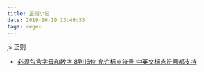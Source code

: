 ```yaml
---
title: 正则小记
date: 2019-10-19 13:49:33
tags: regex
---
```


<!-- more -->
js 正则
- [必须包含字母和数字 8到16位 允许标点符号 中英文标点符号都支持](https://regexper.com/#%2F%5E%28%3F!%5B0-9%5D%2B%24%29%28%3F!%5Ba-zA-Z%5D%2B%24%29%5B0-9A-Za-z%28~%7C%60%7C!%7C%40%7C%23%7C%24%7C%25%7C%5E%7C%26%7C%5C*%7C%5C%28%7C%5C%29%7C%7B%7C%7D%7C%5C%5B%7C%5C%5D%7C%3B%7C%3A%7C%5C%22%7C'%7C%3C%7C%2C%7C%5C.%7C%3E%7C%5C%3F%7C%5C%2F%7C%5C%5C%7C%5C%7C%7C-%7C_%7C%5C%2B%7C%3D%7C%5Cu3002%7C%5Cuff1f%7C%5Cuff01%7C%5Cuff0c%7C%5Cu3001%7C%5Cuff1b%7C%5Cuff1a%7C%5Cu201c%7C%5Cu201d%7C%5Cu2018%7C%5Cu2019%7C%5Cuff08%7C%5Cuff09%7C%5Cu300a%7C%5Cu300b%7C%5Cu3008%7C%5Cu3009%7C%5Cu3010%7C%5Cu3011%7C%5Cu300e%7C%5Cu300f%7C%5Cu300c%7C%5Cu300d%7C%5Cufe43%7C%5Cufe44%7C%5Cu3014%7C%5Cu3015%7C%5Cu2026%7C%5Cu2014%7C%5Cuff5e%7C%5Cufe4f%7C%5Cuffe5%29%5D%7B8%2C16%7D%24%2F)